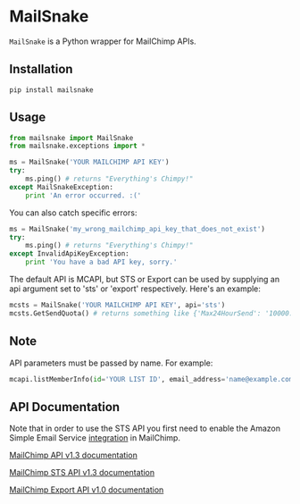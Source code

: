 MailSnake
=========

`MailSnake` is a Python wrapper for MailChimp APIs.

Installation
------------
    pip install mailsnake

Usage
-----

```python
from mailsnake import MailSnake
from mailsnake.exceptions import *

ms = MailSnake('YOUR MAILCHIMP API KEY')
try:
    ms.ping() # returns "Everything's Chimpy!"
except MailSnakeException:
    print 'An error occurred. :('
```

You can also catch specific errors:

```python
ms = MailSnake('my_wrong_mailchimp_api_key_that_does_not_exist')
try:
    ms.ping() # returns "Everything's Chimpy!"
except InvalidApiKeyException:
    print 'You have a bad API key, sorry.'
```

The default API is MCAPI, but STS or Export can be used by supplying an api argument set to 'sts' or 'export' respectively. Here's an example:

```python
mcsts = MailSnake('YOUR MAILCHIMP API KEY', api='sts')
mcsts.GetSendQuota() # returns something like {'Max24HourSend': '10000.0', 'SentLast24Hours': '0.0', 'MaxSendRate': '5.0'}
```

Note
----

API parameters must be passed by name. For example:

```python
mcapi.listMemberInfo(id='YOUR LIST ID', email_address='name@example.com')
```

API Documentation
-----------------

Note that in order to use the STS API you first need to enable the Amazon Simple Email Service [integration](https://us4.admin.mailchimp.com/account/integrations/ "MailChimp Integrations") in MailChimp.

[MailChimp API v1.3 documentation](http://apidocs.mailchimp.com/api/1.3/ "MCAPI v1.3")

[MailChimp STS API v1.3 documentation](http://apidocs.mailchimp.com/sts/1.0/ "STS API v1.0")

[MailChimp Export API v1.0 documentation](http://apidocs.mailchimp.com/export/1.0/ "Export API v1.0")

